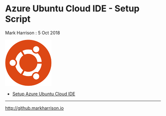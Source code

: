 # Azure Ubuntu Cloud IDE - Setup Script

Mark Harrison : 5 Oct 2018

![](Images/Ubuntu.png)

- [Setup Azure Ubuntu Cloud IDE](AzureUbuntuCloudIDE-1.md)

---
<http://github.markharrison.io>
